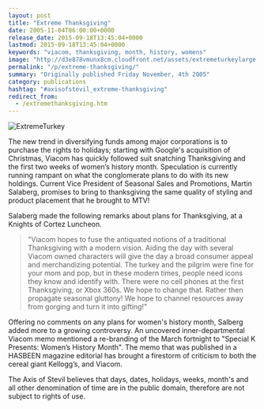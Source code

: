 ```yaml
---
layout: post
title: "Extreme Thanksgiving"
date: 2005-11-04T06:00:00+0000
release_date: 2015-09-18T13:45:04+0000
lastmod: 2015-09-18T13:45:04+0000
keywords: "viacom, thanksgiving, month, history, womens"
image: "http://d3e878vmunx8cm.cloudfront.net/assets/extremeturkeylarge.jpg"
permalink: "/p/extreme-thanksgiving/"
summary: "Originally published Friday November, 4th 2005"
category: publications
hashtag: "#axisofstevil_extreme-thanksgiving"
redirect_from:
  - /extremethanksgiving.htm
---
```


[id_1]: http://d3e878vmunx8cm.cloudfront.net/assets/extremeturkeylarge.jpg "ExtremeTurkey"
![ExtremeTurkey][id_1]

The new trend in diversifying funds among major corporations is to purchase the rights to holidays; starting with Google's acquisition of Christmas, Viacom has quickly followed suit snatching Thanksgiving and the first two weeks of women’s history month. Speculation is currently running rampant on what the conglomerate plans to do with its new holdings. Current Vice President of Seasonal Sales and Promotions, Martin Salaberg, promises to bring to thanksgiving the same quality of styling and product placement that he brought to MTV! 

Salaberg made the following remarks about plans for Thanksgiving, at a Knights of Cortez Luncheon.

> "Viacom hopes to fuse the antiquated notions of a traditional Thanksgiving with a modern vision. Aiding the day with several Viacom owned characters will give the day a broad consumer appeal and merchandizing potential. The turkey and the pilgrim were fine for your mom and pop, but in these modern times, people need icons they know and identify with. There were no cell phones at the first Thanksgiving, or Xbox 360s. We hope to change that. Rather then propagate seasonal gluttony! We hope to channel resources away from gorging and turn it into gifting!"

Offering no comments on any plans for women's history month, Salberg added more to a growing controversy. An uncovered inner-departmental Viacom memo mentioned a re-branding of the March fortnight to "Special K Presents: Women’s History Month". The memo that was published in a HASBEEN magazine editorial has brought a firestorm of criticism to both the cereal giant Kellogg’s, and Viacom. 

The Axis of Stevil believes that days, dates, holidays, weeks, month's and all other denomination of time are in the public domain, therefore are not subject to rights of use.
